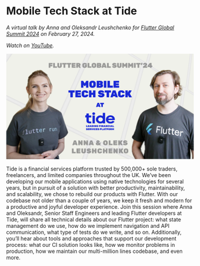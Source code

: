 # Mobile Tech Stack at Tide

*A virtual talk by Anna and Oleksandr Leushchenko for [Flutter Global Summit 2024](https://geekle.us/flutter) on February 27, 2024.*

*Watch on [YouTube](https://youtu.be/xg8RCkY_doI).*

![](images/cover_image.png)

Tide is a financial services platform trusted by 500,000+ sole traders, freelancers, and limited companies throughout the UK. We’ve been developing our mobile applications using native technologies for several years, but in pursuit of a solution with better productivity, maintainability, and scalability, we chose to rebuild our products with Flutter. With our codebase not older than a couple of years, we keep it fresh and modern for a productive and joyful developer experience. Join this session where Anna and Oleksandr, Senior Staff Engineers and leading Flutter developers at Tide, will share all technical details about our Flutter project: what state management do we use, how do we implement navigation and API communication, what type of tests do we write, and so on. Additionally, you’ll hear about tools and approaches that support our development process: what our CI solution looks like, how we monitor problems in production, how we maintain our multi-million lines codebase, and even more.

